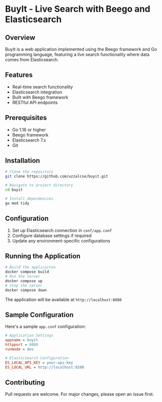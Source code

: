 # BuyIt - Live Search with Beego and Elasticsearch

## Overview
BuyIt is a web application implemented using the Beego framework and Go programming language, featuring a live search functionality where data comes from Elasticsearch.

## Features
- Real-time search functionality
- Elasticsearch integration
- Built with Beego framework
- RESTful API endpoints

## Prerequisites
- Go 1.16 or higher
- Beego framework
- Elasticsearch 7.x
- Git

## Installation
```bash
# Clone the repository
git clone https://github.com/uzzalcse/buyit.git

# Navigate to project directory
cd buyit

# Install dependencies
go mod tidy
```

## Configuration
1. Set up Elasticsearch connection in `conf/app.conf`
2. Configure database settings if required
3. Update any environment-specific configurations

## Running the Application
```bash
# Build the applicaiton
docker compose build
# Run the server
docker compose up
# Stop the server
docker compose down
```
The application will be available at `http://localhost:8080`


## Sample Configuration
Here's a sample `app.conf` configuration:

```ini
# Application Settings
appname = buyit
httpport = 8080
runmode = dev

# Elasticsearch Configuration
ES_LOCAL_API_KEY = your-api-key
ES_LOCAL_URL = http://localhost:9200
```

## Contributing
Pull requests are welcome. For major changes, please open an issue first.